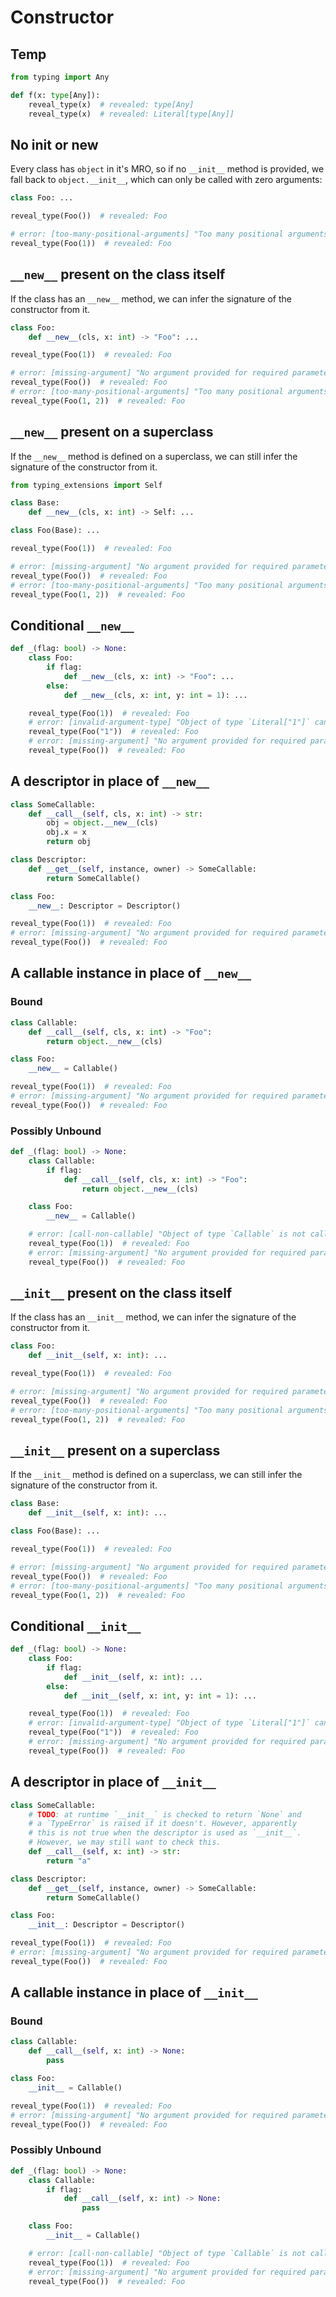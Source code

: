 # Constructor

## Temp

```py
from typing import Any

def f(x: type[Any]):
    reveal_type(x)  # revealed: type[Any]
    reveal_type(x)  # revealed: Literal[type[Any]]
```

## No init or new

Every class has `object` in it's MRO, so if no `__init__` method is provided, we fall back to
`object.__init__`, which can only be called with zero arguments:

```py
class Foo: ...

reveal_type(Foo())  # revealed: Foo

# error: [too-many-positional-arguments] "Too many positional arguments to bound method `__init__`: expected 0, got 1"
reveal_type(Foo(1))  # revealed: Foo
```

## `__new__` present on the class itself

If the class has an `__new__` method, we can infer the signature of the constructor from it.

```py
class Foo:
    def __new__(cls, x: int) -> "Foo": ...

reveal_type(Foo(1))  # revealed: Foo

# error: [missing-argument] "No argument provided for required parameter `x` of bound method `__new__`"
reveal_type(Foo())  # revealed: Foo
# error: [too-many-positional-arguments] "Too many positional arguments to bound method `__new__`: expected 1, got 2"
reveal_type(Foo(1, 2))  # revealed: Foo
```

## `__new__` present on a superclass

If the `__new__` method is defined on a superclass, we can still infer the signature of the
constructor from it.

```py
from typing_extensions import Self

class Base:
    def __new__(cls, x: int) -> Self: ...

class Foo(Base): ...

reveal_type(Foo(1))  # revealed: Foo

# error: [missing-argument] "No argument provided for required parameter `x` of bound method `__new__`"
reveal_type(Foo())  # revealed: Foo
# error: [too-many-positional-arguments] "Too many positional arguments to bound method `__new__`: expected 1, got 2"
reveal_type(Foo(1, 2))  # revealed: Foo
```

## Conditional `__new__`

```py
def _(flag: bool) -> None:
    class Foo:
        if flag:
            def __new__(cls, x: int) -> "Foo": ...
        else:
            def __new__(cls, x: int, y: int = 1): ...

    reveal_type(Foo(1))  # revealed: Foo
    # error: [invalid-argument-type] "Object of type `Literal["1"]` cannot be assigned to parameter 2 (`x`) of bound method `__new__`; expected type `int`"
    reveal_type(Foo("1"))  # revealed: Foo
    # error: [missing-argument] "No argument provided for required parameter `x` of bound method `__new__`"
    reveal_type(Foo())  # revealed: Foo
```

## A descriptor in place of `__new__`

```py
class SomeCallable:
    def __call__(self, cls, x: int) -> str:
        obj = object.__new__(cls)
        obj.x = x
        return obj

class Descriptor:
    def __get__(self, instance, owner) -> SomeCallable:
        return SomeCallable()

class Foo:
    __new__: Descriptor = Descriptor()

reveal_type(Foo(1))  # revealed: Foo
# error: [missing-argument] "No argument provided for required parameter `x` of bound method `__call__`"
reveal_type(Foo())  # revealed: Foo
```

## A callable instance in place of `__new__`

### Bound

```py
class Callable:
    def __call__(self, cls, x: int) -> "Foo":
        return object.__new__(cls)

class Foo:
    __new__ = Callable()

reveal_type(Foo(1))  # revealed: Foo
# error: [missing-argument] "No argument provided for required parameter `x` of bound method `__call__`"
reveal_type(Foo())  # revealed: Foo
```

### Possibly Unbound

```py
def _(flag: bool) -> None:
    class Callable:
        if flag:
            def __call__(self, cls, x: int) -> "Foo":
                return object.__new__(cls)

    class Foo:
        __new__ = Callable()

    # error: [call-non-callable] "Object of type `Callable` is not callable (possibly unbound `__call__` method)"
    reveal_type(Foo(1))  # revealed: Foo
    # error: [missing-argument] "No argument provided for required parameter `x` of bound method `__call__`"
    reveal_type(Foo())  # revealed: Foo
```

## `__init__` present on the class itself

If the class has an `__init__` method, we can infer the signature of the constructor from it.

```py
class Foo:
    def __init__(self, x: int): ...

reveal_type(Foo(1))  # revealed: Foo

# error: [missing-argument] "No argument provided for required parameter `x` of bound method `__init__`"
reveal_type(Foo())  # revealed: Foo
# error: [too-many-positional-arguments] "Too many positional arguments to bound method `__init__`: expected 1, got 2"
reveal_type(Foo(1, 2))  # revealed: Foo
```

## `__init__` present on a superclass

If the `__init__` method is defined on a superclass, we can still infer the signature of the
constructor from it.

```py
class Base:
    def __init__(self, x: int): ...

class Foo(Base): ...

reveal_type(Foo(1))  # revealed: Foo

# error: [missing-argument] "No argument provided for required parameter `x` of bound method `__init__`"
reveal_type(Foo())  # revealed: Foo
# error: [too-many-positional-arguments] "Too many positional arguments to bound method `__init__`: expected 1, got 2"
reveal_type(Foo(1, 2))  # revealed: Foo
```

## Conditional `__init__`

```py
def _(flag: bool) -> None:
    class Foo:
        if flag:
            def __init__(self, x: int): ...
        else:
            def __init__(self, x: int, y: int = 1): ...

    reveal_type(Foo(1))  # revealed: Foo
    # error: [invalid-argument-type] "Object of type `Literal["1"]` cannot be assigned to parameter 2 (`x`) of bound method `__init__`; expected type `int`"
    reveal_type(Foo("1"))  # revealed: Foo
    # error: [missing-argument] "No argument provided for required parameter `x` of bound method `__init__`"
    reveal_type(Foo())  # revealed: Foo
```

## A descriptor in place of `__init__`

```py
class SomeCallable:
    # TODO: at runtime `__init__` is checked to return `None` and
    # a `TypeError` is raised if it doesn't. However, apparently
    # this is not true when the descriptor is used as `__init__`.
    # However, we may still want to check this.
    def __call__(self, x: int) -> str:
        return "a"

class Descriptor:
    def __get__(self, instance, owner) -> SomeCallable:
        return SomeCallable()

class Foo:
    __init__: Descriptor = Descriptor()

reveal_type(Foo(1))  # revealed: Foo
# error: [missing-argument] "No argument provided for required parameter `x` of bound method `__call__`"
reveal_type(Foo())  # revealed: Foo
```

## A callable instance in place of `__init__`

### Bound

```py
class Callable:
    def __call__(self, x: int) -> None:
        pass

class Foo:
    __init__ = Callable()

reveal_type(Foo(1))  # revealed: Foo
# error: [missing-argument] "No argument provided for required parameter `x` of bound method `__call__`"
reveal_type(Foo())  # revealed: Foo
```

### Possibly Unbound

```py
def _(flag: bool) -> None:
    class Callable:
        if flag:
            def __call__(self, x: int) -> None:
                pass

    class Foo:
        __init__ = Callable()

    # error: [call-non-callable] "Object of type `Callable` is not callable (possibly unbound `__call__` method)"
    reveal_type(Foo(1))  # revealed: Foo
    # error: [missing-argument] "No argument provided for required parameter `x` of bound method `__call__`"
    reveal_type(Foo())  # revealed: Foo
```
